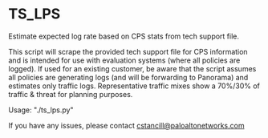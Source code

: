 # TS_LPS
Estimate expected log rate based on CPS stats from tech support file.

This script will scrape the provided tech support file for CPS information and is intended for use with evaluation systems (where all policies are logged). If used for an existing customer, be aware that the script assumes all policies are generating logs (and will be forwarding to Panorama) and estimates only traffic logs. Representative traffic mixes show a 70%/30% of traffic & threat for planning purposes.

Usage: "./ts_lps.py"



If you have any issues, please contact cstancill@paloaltonetworks.com
